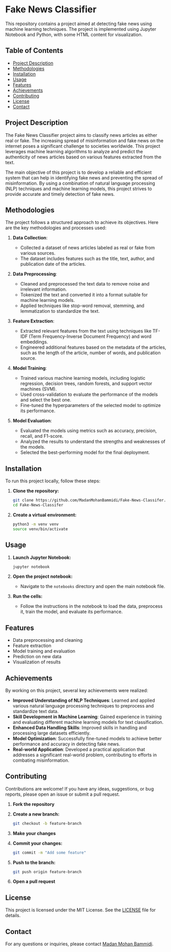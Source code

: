 # Fake News Classifier

This repository contains a project aimed at detecting fake news using machine learning techniques. The project is implemented using Jupyter Notebook and Python, with some HTML content for visualization.

## Table of Contents

- [Project Description](#project-description)
- [Methodologies](#methodologies)
- [Installation](#installation)
- [Usage](#usage)
- [Features](#features)
- [Achievements](#achievements)
- [Contributing](#contributing)
- [License](#license)
- [Contact](#contact)

## Project Description

The Fake News Classifier project aims to classify news articles as either real or fake. The increasing spread of misinformation and fake news on the internet poses a significant challenge to societies worldwide. This project leverages machine learning algorithms to analyze and predict the authenticity of news articles based on various features extracted from the text.

The main objective of this project is to develop a reliable and efficient system that can help in identifying fake news and preventing the spread of misinformation. By using a combination of natural language processing (NLP) techniques and machine learning models, this project strives to provide accurate and timely detection of fake news.

## Methodologies

The project follows a structured approach to achieve its objectives. Here are the key methodologies and processes used:

1. **Data Collection**:
   - Collected a dataset of news articles labeled as real or fake from various sources.
   - The dataset includes features such as the title, text, author, and publication date of the articles.

2. **Data Preprocessing**:
   - Cleaned and preprocessed the text data to remove noise and irrelevant information.
   - Tokenized the text and converted it into a format suitable for machine learning models.
   - Applied techniques like stop-word removal, stemming, and lemmatization to standardize the text.

3. **Feature Extraction**:
   - Extracted relevant features from the text using techniques like TF-IDF (Term Frequency-Inverse Document Frequency) and word embeddings.
   - Engineered additional features based on the metadata of the articles, such as the length of the article, number of words, and publication source.

4. **Model Training**:
   - Trained various machine learning models, including logistic regression, decision trees, random forests, and support vector machines (SVM).
   - Used cross-validation to evaluate the performance of the models and select the best one.
   - Fine-tuned the hyperparameters of the selected model to optimize its performance.

5. **Model Evaluation**:
   - Evaluated the models using metrics such as accuracy, precision, recall, and F1-score.
   - Analyzed the results to understand the strengths and weaknesses of the models.
   - Selected the best-performing model for the final deployment.

## Installation

To run this project locally, follow these steps:

1. **Clone the repository:**

    ```sh
    git clone https://github.com/MadanMohanBammidi/Fake-News-Classifer.git
    cd Fake-News-Classifer
    ```

2. **Create a virtual environment:**

    ```sh
    python3 -m venv venv
    source venv/bin/activate
    ```

## Usage

1. **Launch Jupyter Notebook:**

    ```sh
    jupyter notebook
    ```

2. **Open the project notebook:**
   - Navigate to the `notebooks` directory and open the main notebook file.

3. **Run the cells:**
   - Follow the instructions in the notebook to load the data, preprocess it, train the model, and evaluate its performance.

## Features

- Data preprocessing and cleaning
- Feature extraction
- Model training and evaluation
- Prediction on new data
- Visualization of results

## Achievements

By working on this project, several key achievements were realized:

- **Improved Understanding of NLP Techniques**: Learned and applied various natural language processing techniques to preprocess and standardize text data.
- **Skill Development in Machine Learning**: Gained experience in training and evaluating different machine learning models for text classification.
- **Enhanced Data Handling Skills**: Improved skills in handling and processing large datasets efficiently.
- **Model Optimization**: Successfully fine-tuned models to achieve better performance and accuracy in detecting fake news.
- **Real-world Application**: Developed a practical application that addresses a significant real-world problem, contributing to efforts in combating misinformation.

## Contributing

Contributions are welcome! If you have any ideas, suggestions, or bug reports, please open an issue or submit a pull request.

1. **Fork the repository**
2. **Create a new branch:**

    ```sh
    git checkout -b feature-branch
    ```

3. **Make your changes**
4. **Commit your changes:**

    ```sh
    git commit -m "Add some feature"
    ```

5. **Push to the branch:**

    ```sh
    git push origin feature-branch
    ```

6. **Open a pull request**

## License

This project is licensed under the MIT License. See the [LICENSE](LICENSE) file for details.

## Contact

For any questions or inquiries, please contact [Madan Mohan Bammidi](https://github.com/MadanMohanBammidi).
